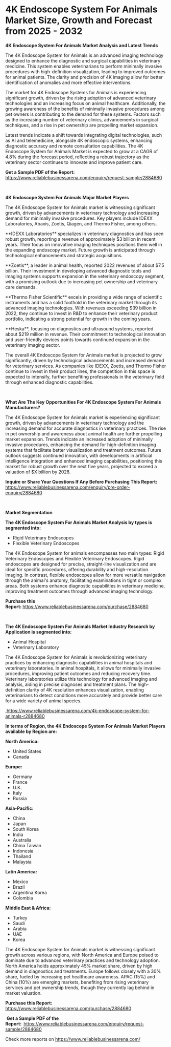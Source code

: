 <p><h1>4K Endoscope System For Animals Market Size, Growth and Forecast from 2025 - 2032</h1></p><p><strong>4K Endoscope System For Animals Market Analysis and Latest Trends</strong></p>
<p><p>The 4K Endoscope System for Animals is an advanced imaging technology designed to enhance the diagnostic and surgical capabilities in veterinary medicine. This system enables veterinarians to perform minimally invasive procedures with high-definition visualization, leading to improved outcomes for animal patients. The clarity and precision of 4K imaging allow for better identification of anomalies and more effective interventions.</p><p>The market for 4K Endoscope Systems for Animals is experiencing significant growth, driven by the rising adoption of advanced veterinary technologies and an increasing focus on animal healthcare. Additionally, the growing awareness of the benefits of minimally invasive procedures among pet owners is contributing to the demand for these systems. Factors such as the increasing number of veterinary clinics, advancements in surgical techniques, and a rise in pet ownership are propelling market expansion.</p><p>Latest trends indicate a shift towards integrating digital technologies, such as AI and telemedicine, alongside 4K endoscopic systems, enhancing diagnostic accuracy and remote consultation capabilities. The 4K Endoscope System for Animals Market is expected to grow at a CAGR of 4.8% during the forecast period, reflecting a robust trajectory as the veterinary sector continues to innovate and improve patient care.</p></p>
<p><strong>Get a Sample PDF of the Report:&nbsp;</strong> <a href="https://www.reliablebusinessarena.com/enquiry/request-sample/2884680?utm_campaign=3001&utm_medium=2&utm_source=Github&utm_content=ia&utm_term=13032025&utm_id=4k-endoscope-system-for-animals">https://www.reliablebusinessarena.com/enquiry/request-sample/2884680</a></p>
<p>&nbsp;</p>
<p><strong>4K Endoscope System For Animals Major Market Players</strong></p>
<p><p>The 4K Endoscope System for Animals market is witnessing significant growth, driven by advancements in veterinary technology and increasing demand for minimally invasive procedures. Key players include IDEXX Laboratories, Abaxis, Zoetis, Qiagen, and Thermo Fisher, among others.</p><p>**IDEXX Laboratories** specializes in veterinary diagnostics and has seen robust growth, reporting a revenue of approximately $3 billion in recent years. Their focus on innovative imaging techniques positions them well in the expanding endoscopy market. Future growth is anticipated through technological enhancements and strategic acquisitions.</p><p>**Zoetis**, a leader in animal health, reported 2022 revenues of about $7.5 billion. Their investment in developing advanced diagnostic tools and imaging systems supports expansion in the veterinary endoscopy segment, with a promising outlook due to increasing pet ownership and veterinary care demands.</p><p>**Thermo Fisher Scientific** excels in providing a wide range of scientific instruments and has a solid foothold in the veterinary market through its advanced imaging technologies. With revenues exceeding $39 billion in 2022, they continue to invest in R&D to enhance their veterinary product portfolio, indicating a strong potential for growth in the coming years.</p><p>**Heska**, focusing on diagnostics and ultrasound systems, reported about $219 million in revenue. Their commitment to technological innovation and user-friendly devices points towards continued expansion in the veterinary imaging sector.</p><p>The overall 4K Endoscope System for Animals market is projected to grow significantly, driven by technological advancements and increased demand for veterinary services. As companies like IDEXX, Zoetis, and Thermo Fisher continue to invest in their product lines, the competition in this space is expected to intensify, further benefiting professionals in the veterinary field through enhanced diagnostic capabilities.</p></p>
<p>&nbsp;</p>
<p><strong>What Are The Key Opportunities For 4K Endoscope System For Animals Manufacturers?</strong></p>
<p><p>The 4K Endoscope System for Animals market is experiencing significant growth, driven by advancements in veterinary technology and the increasing demand for accurate diagnostics in veterinary practices. The rise in pet ownership and awareness about animal health are further propelling market expansion. Trends indicate an increased adoption of minimally invasive procedures, enhancing the demand for high-definition imaging systems that facilitate better visualization and treatment outcomes. Future outlook suggests continued innovation, with developments in artificial intelligence integration and enhanced imaging capabilities, positioning this market for robust growth over the next five years, projected to exceed a valuation of $X billion by 2028.</p></p>
<p><strong>Inquire or Share Your Questions If Any Before Purchasing This Report:</strong> <a href="https://www.reliablebusinessarena.com/enquiry/pre-order-enquiry/2884680?utm_campaign=3001&utm_medium=2&utm_source=Github&utm_content=ia&utm_term=13032025&utm_id=4k-endoscope-system-for-animals">https://www.reliablebusinessarena.com/enquiry/pre-order-enquiry/2884680</a></p>
<p>&nbsp;</p>
<p><strong>Market Segmentation</strong></p>
<p><strong>The 4K Endoscope System For Animals Market Analysis by types is segmented into:</strong></p>
<p><ul><li>Rigid Veterinary Endoscopes</li><li>Flexible Veterinary Endoscopes</li></ul></p>
<p><p>The 4K Endoscope System for animals encompasses two main types: Rigid Veterinary Endoscopes and Flexible Veterinary Endoscopes. Rigid endoscopes are designed for precise, straight-line visualization and are ideal for specific procedures, offering durability and high-resolution imaging. In contrast, flexible endoscopes allow for more versatile navigation through the animal's anatomy, facilitating examinations in tight or complex areas. Both systems enhance diagnostic capabilities in veterinary medicine, improving treatment outcomes through advanced imaging technology.</p></p>
<p><strong>Purchase this Report:&nbsp;</strong><a href="https://www.reliablebusinessarena.com/purchase/2884680?utm_campaign=3001&utm_medium=2&utm_source=Github&utm_content=ia&utm_term=13032025&utm_id=4k-endoscope-system-for-animals">https://www.reliablebusinessarena.com/purchase/2884680</a></p>
<p>&nbsp;</p>
<p><strong>The 4K Endoscope System For Animals Market Industry Research by Application is segmented into:</strong></p>
<p><ul><li>Animal Hospital</li><li>Veterinary Laboratory</li></ul></p>
<p><p>The 4K Endoscope System for Animals is revolutionizing veterinary practices by enhancing diagnostic capabilities in animal hospitals and veterinary laboratories. In animal hospitals, it allows for minimally invasive procedures, improving patient outcomes and reducing recovery time. Veterinary laboratories utilize this technology for advanced imaging and analysis, aiding in precise diagnoses and treatment plans. The high-definition clarity of 4K resolution enhances visualization, enabling veterinarians to detect conditions more accurately and provide better care for a wide variety of animal species.</p></p>
<p><a href="https://www.reliablebusinessarena.com/4k-endoscope-system-for-animals-r2884680?utm_campaign=3001&utm_medium=2&utm_source=Github&utm_content=ia&utm_term=13032025&utm_id=4k-endoscope-system-for-animals">&nbsp;https://www.reliablebusinessarena.com/4k-endoscope-system-for-animals-r2884680</a></p>
<p><strong>In terms of Region, the 4K Endoscope System For Animals Market Players available by Region are:</strong></p>
<p>
    <p> <strong> North America: </strong>
        <ul>
            <li>United States</li>
            <li>Canada</li>
        </ul>
        </p> 
    <p> <strong> Europe: </strong>
        <ul>
            <li>Germany</li>
            <li>France</li>
            <li>U.K.</li>
            <li>Italy</li>
            <li>Russia</li>
        </ul>
        </p> 
    <p> <strong> Asia-Pacific: </strong>
        <ul>
            <li>China</li>
            <li>Japan</li>
            <li>South Korea</li>
            <li>India</li>
            <li>Australia</li>
            <li>China Taiwan</li>
            <li>Indonesia</li>
            <li>Thailand</li>
            <li>Malaysia</li>
        </ul>
        </p> 
    <p> <strong> Latin America: </strong>
        <ul>
            <li>Mexico</li>
            <li>Brazil</li>
            <li>Argentina Korea</li>
            <li>Colombia</li>
        </ul>
        </p> 
    <p> <strong> Middle East & Africa: </strong>
        <ul>
            <li>Turkey</li>
            <li>Saudi</li>
            <li>Arabia</li>
            <li>UAE</li>
            <li>Korea</li>
        </ul>
    </p>
    </p>
<p><p>The 4K Endoscope System for Animals market is witnessing significant growth across various regions, with North America and Europe poised to dominate due to advanced veterinary practices and technology adoption. North America holds approximately 45% market share, driven by high demand in diagnostics and treatments. Europe follows closely with a 30% share, fueled by increasing pet healthcare awareness. APAC (15%) and China (10%) are emerging markets, benefiting from rising veterinary services and pet ownership trends, though they currently lag behind in market valuation.</p></p>
<p><strong>Purchase this Report: </strong><a href="https://www.reliablebusinessarena.com/purchase/2884680?utm_campaign=3001&utm_medium=2&utm_source=Github&utm_content=ia&utm_term=13032025&utm_id=4k-endoscope-system-for-animals">https://www.reliablebusinessarena.com/purchase/2884680</a></p>
<p>&nbsp;<strong>Get a Sample PDF of the Report:&nbsp;&nbsp;</strong><a href="https://www.reliablebusinessarena.com/enquiry/request-sample/2884680?utm_campaign=3001&utm_medium=2&utm_source=Github&utm_content=ia&utm_term=13032025&utm_id=4k-endoscope-system-for-animals">https://www.reliablebusinessarena.com/enquiry/request-sample/2884680</a></p>
<p><strong></strong></p>
<p>Check more reports on <a href="https://www.reliablebusinessarena.com/?utm_campaign=3001&utm_medium=2&utm_source=Github&utm_content=ia&utm_term=13032025&utm_id=4k-endoscope-system-for-animals">https://www.reliablebusinessarena.com/</a></p>